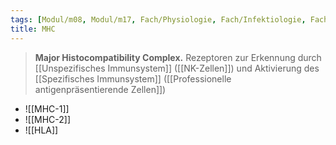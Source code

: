 ```yaml
---
tags: [Modul/m08, Modul/m17, Fach/Physiologie, Fach/Infektiologie, Fach/Hämatologie]
title: MHC
---
```

> **Major Histocompatibility Complex.** Rezeptoren zur Erkennung durch [[Unspezifisches Immunsystem]] ([[NK-Zellen]]) und Aktivierung des [[Spezifisches Immunsystem]] ([[Professionelle antigenpräsentierende Zellen]])
- ![[MHC-1]]
- ![[MHC-2]]
- ![[HLA]]

